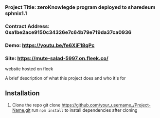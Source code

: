 ### Project Title: zeroKnowlegde program deployed to sharedeum sphnix1.1
### Contract Address: 0xa1be2ace9150c34326e7c64b79e719da37ca0936
### Demo:  https://youtu.be/fe6XiF18qPc
### Site: https://mute-salad-5997.on.fleek.co/
<p> website hosted on fleek </p>

A brief description of what this project does and who it's for

## Installation

1. Clone the repo
   git clone https://github.com/your_username_/Project-Name.git
   run ```npm install``` to install dependencies after cloning

